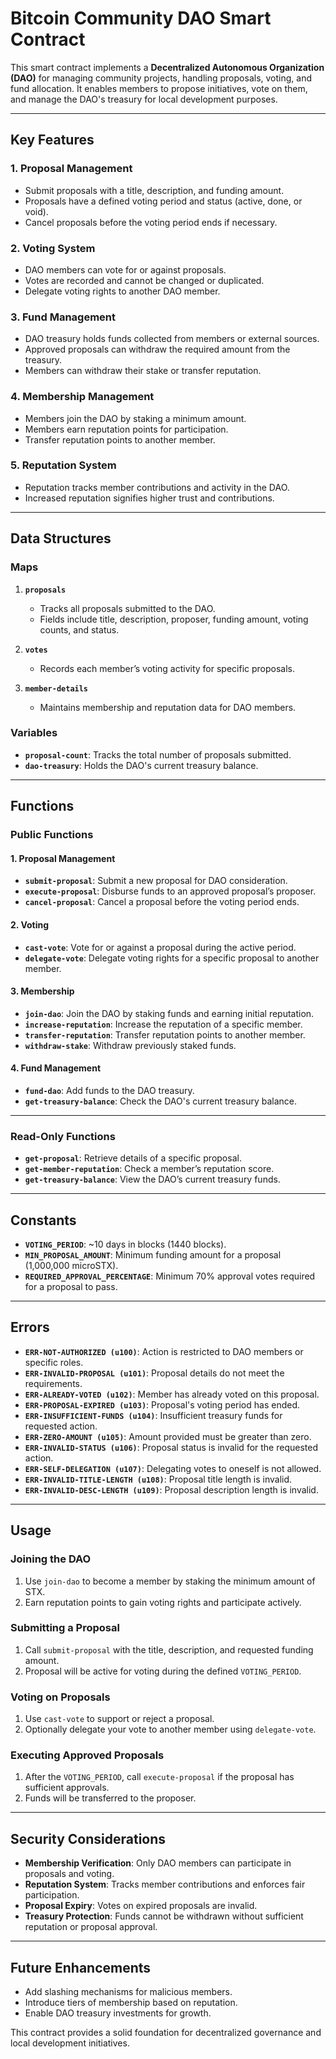 # Bitcoin Community DAO Smart Contract

This smart contract implements a **Decentralized Autonomous Organization (DAO)** for managing community projects, handling proposals, voting, and fund allocation. It enables members to propose initiatives, vote on them, and manage the DAO's treasury for local development purposes.

---

## Key Features

### 1. **Proposal Management**
- Submit proposals with a title, description, and funding amount.
- Proposals have a defined voting period and status (active, done, or void).
- Cancel proposals before the voting period ends if necessary.

### 2. **Voting System**
- DAO members can vote for or against proposals.
- Votes are recorded and cannot be changed or duplicated.
- Delegate voting rights to another DAO member.

### 3. **Fund Management**
- DAO treasury holds funds collected from members or external sources.
- Approved proposals can withdraw the required amount from the treasury.
- Members can withdraw their stake or transfer reputation.

### 4. **Membership Management**
- Members join the DAO by staking a minimum amount.
- Members earn reputation points for participation.
- Transfer reputation points to another member.

### 5. **Reputation System**
- Reputation tracks member contributions and activity in the DAO.
- Increased reputation signifies higher trust and contributions.

---

## Data Structures

### **Maps**
1. **`proposals`**
   - Tracks all proposals submitted to the DAO.
   - Fields include title, description, proposer, funding amount, voting counts, and status.

2. **`votes`**
   - Records each member’s voting activity for specific proposals.

3. **`member-details`**
   - Maintains membership and reputation data for DAO members.

### **Variables**
- **`proposal-count`**: Tracks the total number of proposals submitted.
- **`dao-treasury`**: Holds the DAO's current treasury balance.

---

## Functions

### **Public Functions**

#### 1. Proposal Management
- **`submit-proposal`**: Submit a new proposal for DAO consideration.
- **`execute-proposal`**: Disburse funds to an approved proposal’s proposer.
- **`cancel-proposal`**: Cancel a proposal before the voting period ends.

#### 2. Voting
- **`cast-vote`**: Vote for or against a proposal during the active period.
- **`delegate-vote`**: Delegate voting rights for a specific proposal to another member.

#### 3. Membership
- **`join-dao`**: Join the DAO by staking funds and earning initial reputation.
- **`increase-reputation`**: Increase the reputation of a specific member.
- **`transfer-reputation`**: Transfer reputation points to another member.
- **`withdraw-stake`**: Withdraw previously staked funds.

#### 4. Fund Management
- **`fund-dao`**: Add funds to the DAO treasury.
- **`get-treasury-balance`**: Check the DAO's current treasury balance.

---

### **Read-Only Functions**
- **`get-proposal`**: Retrieve details of a specific proposal.
- **`get-member-reputation`**: Check a member’s reputation score.
- **`get-treasury-balance`**: View the DAO’s current treasury funds.

---

## Constants
- **`VOTING_PERIOD`**: ~10 days in blocks (1440 blocks).
- **`MIN_PROPOSAL_AMOUNT`**: Minimum funding amount for a proposal (1,000,000 microSTX).
- **`REQUIRED_APPROVAL_PERCENTAGE`**: Minimum 70% approval votes required for a proposal to pass.

---

## Errors
- **`ERR-NOT-AUTHORIZED (u100)`**: Action is restricted to DAO members or specific roles.
- **`ERR-INVALID-PROPOSAL (u101)`**: Proposal details do not meet the requirements.
- **`ERR-ALREADY-VOTED (u102)`**: Member has already voted on this proposal.
- **`ERR-PROPOSAL-EXPIRED (u103)`**: Proposal's voting period has ended.
- **`ERR-INSUFFICIENT-FUNDS (u104)`**: Insufficient treasury funds for requested action.
- **`ERR-ZERO-AMOUNT (u105)`**: Amount provided must be greater than zero.
- **`ERR-INVALID-STATUS (u106)`**: Proposal status is invalid for the requested action.
- **`ERR-SELF-DELEGATION (u107)`**: Delegating votes to oneself is not allowed.
- **`ERR-INVALID-TITLE-LENGTH (u108)`**: Proposal title length is invalid.
- **`ERR-INVALID-DESC-LENGTH (u109)`**: Proposal description length is invalid.

---

## Usage

### **Joining the DAO**
1. Use `join-dao` to become a member by staking the minimum amount of STX.
2. Earn reputation points to gain voting rights and participate actively.

### **Submitting a Proposal**
1. Call `submit-proposal` with the title, description, and requested funding amount.
2. Proposal will be active for voting during the defined `VOTING_PERIOD`.

### **Voting on Proposals**
1. Use `cast-vote` to support or reject a proposal.
2. Optionally delegate your vote to another member using `delegate-vote`.

### **Executing Approved Proposals**
1. After the `VOTING_PERIOD`, call `execute-proposal` if the proposal has sufficient approvals.
2. Funds will be transferred to the proposer.

---

## Security Considerations
- **Membership Verification**: Only DAO members can participate in proposals and voting.
- **Reputation System**: Tracks member contributions and enforces fair participation.
- **Proposal Expiry**: Votes on expired proposals are invalid.
- **Treasury Protection**: Funds cannot be withdrawn without sufficient reputation or proposal approval.

---

## Future Enhancements
- Add slashing mechanisms for malicious members.
- Introduce tiers of membership based on reputation.
- Enable DAO treasury investments for growth.

This contract provides a solid foundation for decentralized governance and local development initiatives.